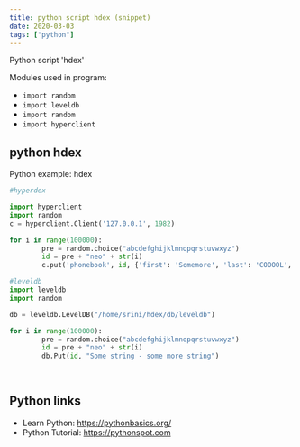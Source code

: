 ```yaml
---
title: python script hdex (snippet)
date: 2020-03-03
tags: ["python"]
---
```

Python script 'hdex'


Modules used in program: 
* `import random`
* `import leveldb`
* `import random`
* `import hyperclient`

## python hdex

Python example: hdex

```python
#hyperdex

import hyperclient
import random
c = hyperclient.Client('127.0.0.1', 1982)

for i in range(100000):
        pre = random.choice("abcdefghijklmnopqrstuvwxyz")
        id = pre + "neo" + str(i)
        c.put('phonebook', id, {'first': 'Somemore', 'last': 'COOOOL', 'phone': 6075551024})

#leveldb
import leveldb
import random

db = leveldb.LevelDB("/home/srini/hdex/db/leveldb")

for i in range(100000):
        pre = random.choice("abcdefghijklmnopqrstuvwxyz")
        id = pre + "neo" + str(i)
        db.Put(id, "Some string - some more string")
        
        

```

## Python links

- Learn Python: https://pythonbasics.org/
- Python Tutorial: https://pythonspot.com
